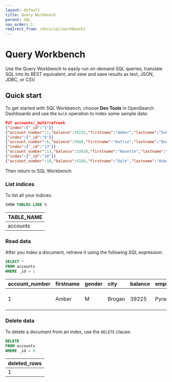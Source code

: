 ```yaml
---
layout: default
title: Query Workbench
parent: SQL
nav_order: 1
redirect_from: /docs/sql/workbench/
---
```



# Query Workbench

Use the Query Workbench to easily run on-demand SQL queries, translate SQL into its REST equivalent, and view and save results as text, JSON, JDBC, or CSV.


## Quick start

To get started with SQL Workbench, choose **Dev Tools** in OpenSearch Dashboards and use the `bulk` operation to index some sample data:

```json
PUT accounts/_bulk?refresh
{"index":{"_id":"1"}}
{"account_number":1,"balance":39225,"firstname":"Amber","lastname":"Duke","age":32,"gender":"M","address":"880 Holmes Lane","employer":"Pyrami","email":"amberduke@pyrami.com","city":"Brogan","state":"IL"}
{"index":{"_id":"6"}}
{"account_number":6,"balance":5686,"firstname":"Hattie","lastname":"Bond","age":36,"gender":"M","address":"671 Bristol Street","employer":"Netagy","email":"hattiebond@netagy.com","city":"Dante","state":"TN"}
{"index":{"_id":"13"}}
{"account_number":13,"balance":32838,"firstname":"Nanette","lastname":"Bates","age":28,"gender":"F","address":"789 Madison Street","employer":"Quility","email":"nanettebates@quility.com","city":"Nogal","state":"VA"}
{"index":{"_id":"18"}}
{"account_number":18,"balance":4180,"firstname":"Dale","lastname":"Adams","age":33,"gender":"M","address":"467 Hutchinson Court","email":"daleadams@boink.com","city":"Orick","state":"MD"}
```

Then return to SQL Workbench.


### List indices

To list all your indices:

```sql
SHOW TABLES LIKE %
```

| TABLE_NAME
| :---
| accounts


### Read data

After you index a document, retrieve it using the following SQL expression:

```sql
SELECT *
FROM accounts
WHERE _id = 1
```

| account_number | firstname | gender | city | balance | employer | state | email | address | lastname | age
| :--- | :--- | :--- | :--- | :--- | :--- | :--- | :--- | :--- | :--- | :---
| 1 | Amber | M | Brogan | 39225 | Pyrami | IL | amberduke@pyrami.com | 880 Holmes Lane | Duke | 32


### Delete data

To delete a document from an index, use the `DELETE` clause:

```sql
DELETE
FROM accounts
WHERE _id = 0
```

| deleted_rows
| :---
| 1
